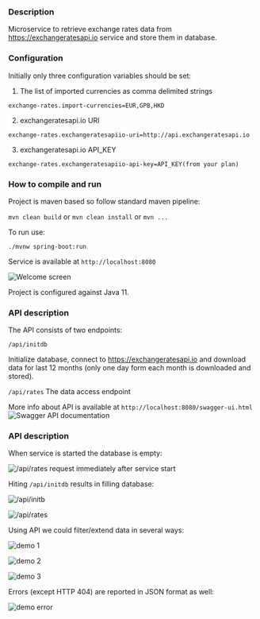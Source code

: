 ### Description
Microservice to retrieve exchange rates data from https://exchangeratesapi.io  service and store them in database.

### Configuration
Initially only three configuration variables should be set:

1. The list of imported currencies as comma delimited strings

`exchange-rates.import-currencies=EUR,GPB,HKD`

2. exchangeratesapi.io URI

`exchange-rates.exchangeratesapiio-uri=http://api.exchangeratesapi.io`

3. exchangeratesapi.io API_KEY

`exchange-rates.exchangeratesapiio-api-key=API_KEY(from your plan)`


### How to compile and run
Project is maven based so follow standard maven pipeline:

`mvn clean build` or `mvn clean install` or `mvn ...`

To run use:

`./mvnw spring-boot:run`

Service is available at `http://localhost:8080`

![Welcome screen](images/er-scrsh-1.png)

Project is configured against Java 11.

### API description

The API consists of two endpoints:

`/api/initdb`

Initialize database, connect to https://exchangeratesapi.io and download data for last 12 months (only one day form each month is downloaded and stored).

`/api/rates`
The data access endpoint

More info about API is available at `http://localhost:8080/swagger-ui.html`
![Swagger API documentation](images/er-scrsh-2.png)

### API description

When service is started the database is empty:

![/api/rates request immediately after service start](images/er-scrsh-3.png)

Hiting `/api/initdb` results in filling database:

![/api/initb ](images/er-scrsh-4.png)

![/api/rates ](images/er-scrsh-5.png)

Using API we could filter/extend data in several ways:

![demo 1 ](images/er-scrsh-6.png)

![demo 2 ](images/er-scrsh-7.png)

![demo 3 ](images/er-scrsh-8.png)

Errors (except HTTP 404) are reported in JSON format as well:

![demo error ](images/er-scrsh-error-1.png)
